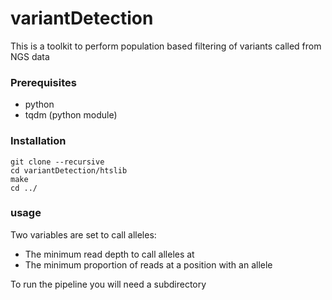 # variantDetection

This is a toolkit to perform population based filtering of variants called from NGS data

### Prerequisites
* python
* tqdm (python module)

### Installation
```
git clone --recursive
cd variantDetection/htslib
make
cd ../
```

### usage
Two variables are set to call alleles:
 - The minimum read depth to call alleles at
 - The minimum proportion of reads at a position with an allele

To run the pipeline you will need a subdirectory
